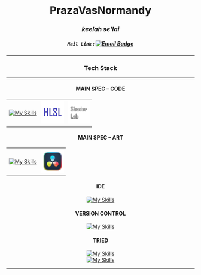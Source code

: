# <div align="center">PrazaVasNormandy</div>
### <div align="center">_keelah se'lai_</div>

<div align="center">

##### `Mail Link` :  [![Email Badge](http://img.shields.io/badge/-Gmail-EA4335?style=flat&logo=gmail&logoColor=white)](mailto:keelahuagain@gmail.com)

</div>

---

<div align="center">
  
###  Tech Stack
  
</div>

---

<div align="center">

#### MAIN SPEC – CODE
<div align="center">
    <table>
      <tr>
        <td align="center">
         <a href="https://skillicons.dev">
            <img src="https://skillicons.dev/icons?i=unity,cs,cpp" alt="My Skills">
          </a>
        </td>
        <td align="center" style="padding: 5px" >
          <img src="./ReadmeResources/hlsl.png" alt="Side GIF 2" width="60">
        </td>
        <td align="center" style="padding: 5px" >
          <img src="./ReadmeResources/ShaderLab4.png" alt="Side GIF 2" width="60">
        </td>
      </tr>
    </table>
</div>


#### MAIN SPEC – ART

<div align="center">
    <table>
      <tr>
        <td align="center">
         <a href="https://skillicons.dev">
            <img src="https://skillicons.dev/icons?i=blender,ps" alt="My Skills">
          </a>
        </td>
        <td align="center" style="padding: 5px">
          <img src="./ReadmeResources/DaVinci_Resolve_Studio.png" alt="Side GIF 2" width="60">
        </td>
      </tr>
    </table>
</div>

#### IDE
[![My Skills](https://skillicons.dev/icons?i=rider,visualstudio,vscode)](https://skillicons.dev)  
#### VERSION CONTROL
[![My Skills](https://skillicons.dev/icons?i=github,git)](https://skillicons.dev)</br>

#### TRIED
[![My Skills](https://skillicons.dev/icons?i=unreal,godot,c,py,java,kotlin,linux)](https://skillicons.dev)<br>
[![My Skills](https://skillicons.dev/icons?i=html,css,js,androidstudio,mysql,mongodb,matlab)](https://skillicons.dev)

</div>

---